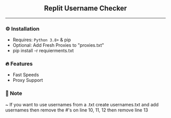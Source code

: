 <h2 align="center">Replit Username Checker</h2>

---------------------------------------
### ⚙️ Installation
* Requires: `Python 3.8+` & pip
* Optional: Add Fresh Proxies to "proxies.txt" 
* pip install -r requierments.txt

### 🔥 Features
* Fast Speeds
* Proxy Support
### 📘 Note
~ If you want to use usernames from a .txt create usernames.txt and add usernames then remove the #'s on line 10, 11, 12
then remove line 13
